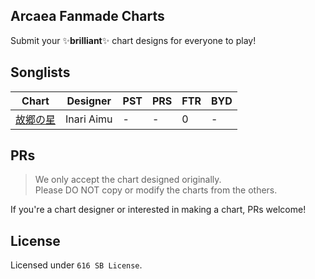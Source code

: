 ## Arcaea Fanmade Charts

Submit your ✨**brilliant**✨ chart designs for everyone to play!

## Songlists
| Chart | Designer | PST | PRS | FTR | BYD | 
| --    | --       | --  | --  | --  | --  |
|[故郷の星](kokyonohoshi/) | Inari Aimu | - | - | 0 | - |

## PRs
> We only accept the chart designed originally.  
> Please DO NOT copy or modify the charts from the others.

If you're a chart designer or interested in making a chart,
PRs welcome! 

## License
Licensed under `616 SB License`.
